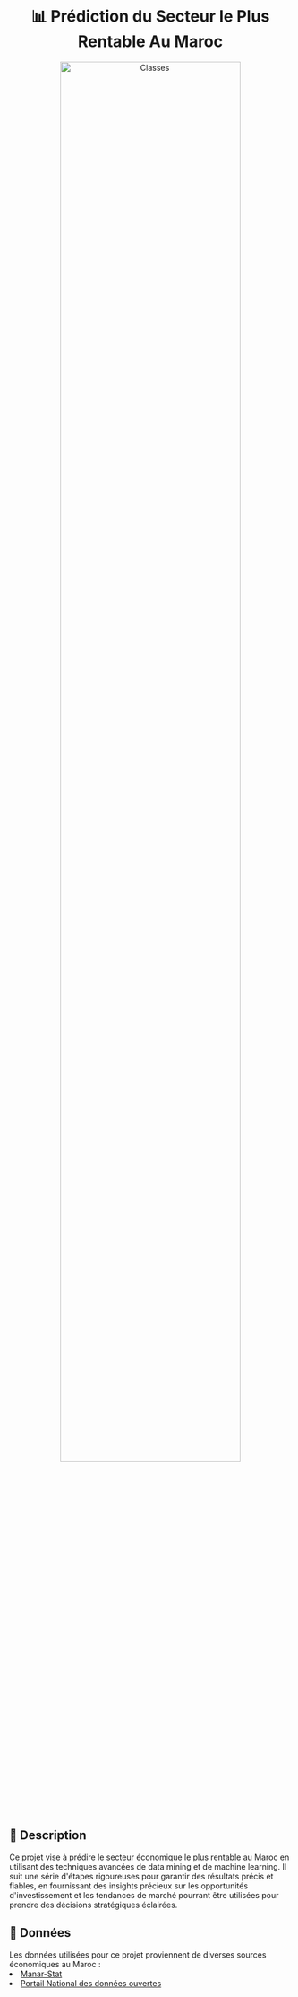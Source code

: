 <div align="center">
  <h1 id="top" align="center"> 📊 Prédiction du Secteur le Plus Rentable Au Maroc</h1>
  <img src="imgs/image.jpg" width="80%" alt="Classes"></div>

<h2 id="description"> 📍 Description</h2>
Ce projet vise à prédire le secteur économique le plus rentable au Maroc en utilisant des techniques avancées de data mining et de machine learning. Il suit une série d'étapes rigoureuses pour garantir des résultats précis et fiables, en fournissant des insights précieux sur les opportunités d'investissement et les tendances de marché pourrant être utilisées pour prendre des décisions stratégiques éclairées.
<h2 id="données"> 📂 Données</h2>
Les données utilisées pour ce projet proviennent de diverses sources économiques au Maroc : <br>
<li><a href="https://manar.finances.gov.ma/manar/Consultation_domainetableau#manar">Manar-Stat</a></li>
<li><a href="https://www.data.gov.ma/">Portail National des données ouvertes</a></li>


